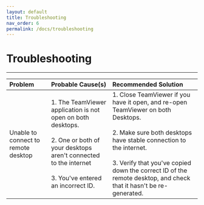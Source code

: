```yaml
---
layout: default
title: Troubleshooting
nav_order: 6
permalink: /docs/troubleshooting
---
```


# Troubleshooting

---


|Problem|Probable Cause(s)|Recommended Solution|
|:------|:-------------|:-------------------|
|Unable to connect to remote desktop|1. The TeamViewer application is not open on both desktops. <br><br>2. One or both of your desktops aren't connected to the internet <br><br>3. You've entered an incorrect ID.|1. Close TeamViewer if you have it open, and re-open TeamViewer on both Desktops.<br><br>2. Make sure both desktops have stable connection to the internet.<br><br>3. Verify that you've copied down the correct ID of the remote desktop, and check that it hasn't be re-generated.|
